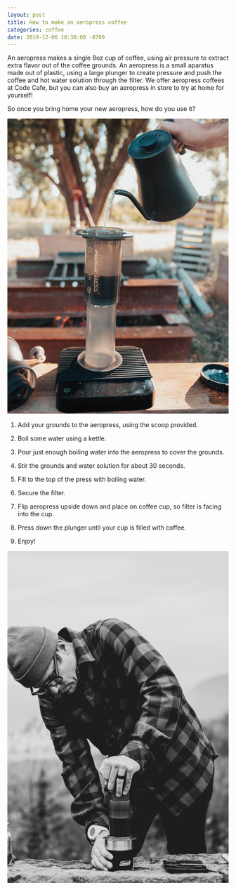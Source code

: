 ```yaml
---
layout: post
title: How to make an aeropress coffee
categories: coffee
date: 2019-12-06 10:30:00 -0700
---
```


An aeropress makes a single 8oz cup of coffee, using air pressure to extract extra flavor out of the coffee grounds. An aeropress is a small aparatus made out of plastic, using a large plunger to create pressure and push the coffee and hot water solution through the filter. We offer aeropress coffees at Code Cafe, but you can also buy an aeropress in store to try at home for yourself!

So once you bring home your new aeropress, how do you use it?

<img src="/images/william-moreland-aeropress-unsplash.jpg" alt="pouring aeropress coffee" class="blog-img">

1. Add your grounds to the aeropress, using the scoop provided. 

2. Boil some water using a kettle.

3. Pour just enough boiling water into the aeropress to cover the grounds. 

4. Stir the grounds and water solution for about 30 seconds.

5. Fill to the top of the press with boiling water.

6. Secure the filter.

7. Flip aeropress upside down and place on coffee cup, so filter is facing into the cup.

8. Press down the plunger until your cup is filled with coffee.

9. Enjoy!

<img src="/images/sean-benesh-aeropress-unsplash.jpg" alt="man making aeropress coffee" class="blog-img">
